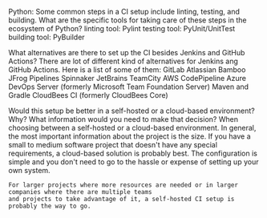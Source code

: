 Python:
Some common steps in a CI setup include linting, testing, and building. 
What are the specific tools for taking care of these steps in the ecosystem of Python?
    linting tool: Pylint
    testing tool: PyUnit/UnitTest
    building tool: PyBuilder

What alternatives are there to set up the CI besides Jenkins and GitHub Actions?
    There are lot of different kind of alternatives for Jenkins ang GitHub Actions.
    Here is a list of some of them:
        GitLab
        Atlassian Bamboo
        JFrog Pipelines
        Spinnaker
        JetBrains TeamCity
        AWS CodePipeline
        Azure DevOps Server (formerly Microsoft Team Foundation Server)
        Maven and Gradle
        CloudBees CI (formerly CloudBees Core)

Would this setup be better in a self-hosted or a cloud-based environment? 
Why? What information would you need to make that decision?
    When choosing between a self-hosted or a cloud-based environment. In general, 
    the most important information about the project is the size. If you have a small to medium software project
    that doesn't have any special requirements, a cloud-based solution is probably best. 
    The configuration is simple and you don't need to go to the hassle or expense of setting up your own system.
     
    For larger projects where more resources are needed or in larger companies where there are multiple teams
    and projects to take advantage of it, a self-hosted CI setup is probably the way to go.